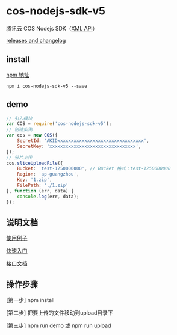 # cos-nodejs-sdk-v5

腾讯云 COS Nodejs SDK（[XML API](https://cloud.tencent.com/document/product/436/7751)）

[releases and changelog](https://github.com/tencentyun/cos-nodejs-sdk-v5/releases)

## install

 [npm 地址](https://www.npmjs.com/package/cos-nodejs-sdk-v5)
 
```
npm i cos-nodejs-sdk-v5 --save
```

## demo

```javascript
// 引入模块
var COS = require('cos-nodejs-sdk-v5');
// 创建实例
var cos = new COS({
    SecretId: 'AKIDxxxxxxxxxxxxxxxxxxxxxxxxxxxxxxxx',
    SecretKey: 'xxxxxxxxxxxxxxxxxxxxxxxxxxxxxxxx',
});
// 分片上传
cos.sliceUploadFile({
    Bucket: 'test-1250000000', // Bucket 格式：test-1250000000
    Region: 'ap-guangzhou',
    Key: '1.zip',
    FilePath: './1.zip'
}, function (err, data) {
    console.log(err, data);
});
```

## 说明文档 

[使用例子](demo/demo.js)

[快速入门](https://cloud.tencent.com/document/product/436/8629)

[接口文档](https://cloud.tencent.com/document/product/436/12264)


## 操作步骤

[第一步] npm install

[第二步] 把要上传的文件移动到upload目录下

[第三步] npm run demo 或 npm run upload
